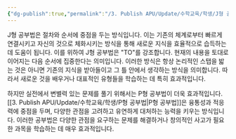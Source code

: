 ```yaml
---
{"dg-publish":true,"permalink":"/3. Publish APU/Update/수학교육/학생/J형 공부법/","noteIcon":"","created":"","updated":""}
---
```




J형 공부법은 절차와 순서에 중점을 두는 방식입니다. 이는 기존의 체계로부터 빠르게 연결시키고 자신의 것으로 체화시키는 방식을 통해 새로운 지식을 효율적으로 습득하는 데 도움이 됩니다. 이를 위하여 J형 공부법은 "TO"를 강조합니다. 현재의 내용을 토대로 이어지는 다음 순서에 집중한다는 의미입니다. 이러한 방식은 항상 논리적인 스탭을 밟는 것은 아니면 기존의 지식을 받아들이고 그 틀 안에서 생각하는 방식을 의미합니다. 따라서 새로운 것을 배우거나 대표적인 유형들을 학습하는 데 특히 효과적입니다.

하지만 실전에서 변별력 있는 문제를 풀기 위해서는 P형 공부법이 더욱 효과적입니다. [[3. Publish APU/Update/수학교육/학생/P형 공부법\|P형 공부법]]은 융통성과 적응력에 중점을 두며, 다양한 관점을 고려하고 유연하게 대처하는 능력을 키우는 방식입니다. 이러한 공부법은 다양한 관점을 요구하는 문제를 해결하거나 창의적인 사고가 필요한 과목을 학습하는 데 매우 효과적입니다.
 